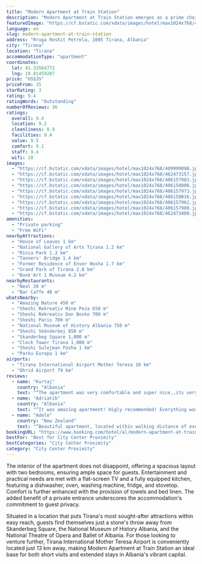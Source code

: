 ```yaml
---
title: "Modern Apartment at Train Station"
description: "Modern Apartment at Train Station emerges as a prime choice for travelers seeking convenience and comfort in the heart of Tirana."
featuredImage: "https://cf.bstatic.com/xdata/images/hotel/max1024x768/409999098.jpg?k=5888b604e97682640f7570fd09a5d3019cafef55027fd298243af5771e66705d&o=&hp=1"
language: en
slug: modern-apartment-at-train-station
address: "Rruga Reshit Petrela, 1005 Tirana, Albania"
city: "Tirana"
location: "Tirana"
accommodationType: "apartment"
coordinates:
  lat: 41.33584772
  lng: 19.81459207
price: "US$35"
priceFrom: 35
starRating: 3
rating: 9.4
ratingWords: "Outstanding"
numberOfReviews: 36
ratings:
  overall: 9.4
  location: 9.2
  cleanliness: 8.9
  facilities: 9.4
  value: 9.5
  comfort: 9.1
  staff: 9.4
  wifi: 10
images:
  - "https://cf.bstatic.com/xdata/images/hotel/max1024x768/409999098.jpg?k=5888b604e97682640f7570fd09a5d3019cafef55027fd298243af5771e66705d&o=&hp=1"
  - "https://cf.bstatic.com/xdata/images/hotel/max1024x768/462473157.jpg?k=4f972c5eb7438bf17c7c3cdbd0767cdb21d7dcc11a50a84dc371ecc73008b0d4&o=&hp=1"
  - "https://cf.bstatic.com/xdata/images/hotel/max1024x768/406157983.jpg?k=df5904192edb8e918bff23de3cb237346f08e51a9b0d76f0237104ff758b56d0&o=&hp=1"
  - "https://cf.bstatic.com/xdata/images/hotel/max1024x768/406158000.jpg?k=e4dff49af14c7287a9db785425457cf730034e09f99c8053c0c4dec0f8aa5259&o=&hp=1"
  - "https://cf.bstatic.com/xdata/images/hotel/max1024x768/406157973.jpg?k=24661b53030e6f6f31a96d8abcbc414dbbb118c1306d01a8b29a6d1c487e4a50&o=&hp=1"
  - "https://cf.bstatic.com/xdata/images/hotel/max1024x768/406158016.jpg?k=30b1d52d25d1b59a76485e0f0ada50736c4ab4dede66b3f65cac77a0d701d264&o=&hp=1"
  - "https://cf.bstatic.com/xdata/images/hotel/max1024x768/406157962.jpg?k=7344595497bcf76dfda3754289b51f555136b73b438b97412212e80609b641c3&o=&hp=1"
  - "https://cf.bstatic.com/xdata/images/hotel/max1024x768/406157980.jpg?k=6138c164bc8cc0ce43187f5db7145ce4e6044e655f42b0a273d089342716b27a&o=&hp=1"
  - "https://cf.bstatic.com/xdata/images/hotel/max1024x768/462473400.jpg?k=6b0fc61d278f534a5b1d28482f17f108f25238426e9f1d2e98dc5f49b8757390&o=&hp=1"
amenities:
  - "Private parking"
  - "Free WiFi"
nearbyAttractions:
  - "House of Leaves 1 km"
  - "National Gallery of Arts Tirana 1.2 km"
  - "Rinia Park 1.3 km"
  - "Tanners' Bridge 1.4 km"
  - "Former Residence of Enver Hoxha 1.7 km"
  - "Grand Park of Tirana 2.8 km"
  - "Bunk'Art 1 Museum 4.2 km"
nearbyRestaurants:
  - "Neal 20 m"
  - "Bar Caffe 40 m"
whatsNearby:
  - "Amazing Nature 450 m"
  - "Sheshi Rekreativ Mine Peza 650 m"
  - "Sheshi Rekreativ Don Bosko 700 m"
  - "Sheshi Paris 700 m"
  - "National Museum of History Albania 750 m"
  - "Sheshi Skënderbej 850 m"
  - "Skanderbeg Square 1,000 m"
  - "Clock Tower Tirana 1,000 m"
  - "Sheshi Sulejman Pasha 1 km"
  - "Parku Europa 1 km"
airports:
  - "Tirana International Airport Mother Teresa 10 km"
  - "Ohrid Airport 79 km"
reviews:
  - name: "Kurtaj"
    country: "Albania"
    text: "“The apartment was very comfortable and super nice,,its very big and clean,the view was beatiful and the owner was nice.”"
  - name: "Adriatik"
    country: "Albania"
    text: "“It was amazing apartment! Higly recommended! Everything was very near and the guy thats menage was very kindly and ecepsional hospitable! 100/10”"
  - name: "Adele"
    country: "New Zealand"
    text: "“Beautiful apartment, located within walking distance of everything we needed. Very clean and comfortable, with all the little bits and pieces that made our stay really enjoyable. Loved the decor. Easy check-in and check-out.”"
bookingURL: "https://www.booking.com/hotel/al/modern-apartment-at-train-station-tirana.en-gb.html?aid=8035640"
bestFor: "Best for City Center Proximity"
bestCategories: "City Center Proximity"
category: "City Center Proximity"
---
```


The interior of the apartment does not disappoint, offering a spacious layout with two bedrooms, ensuring ample space for guests. Entertainment and practical needs are met with a flat-screen TV and a fully equipped kitchen, featuring a dishwasher, oven, washing machine, fridge, and stovetop. Comfort is further enhanced with the provision of towels and bed linen. The added benefit of a private entrance underscores the accommodation's commitment to guest privacy.

Situated in a location that puts Tirana's most sought-after attractions within easy reach, guests find themselves just a stone's throw away from Skanderbeg Square, the National Museum of History Albania, and the National Theatre of Opera and Ballet of Albania. For those looking to venture further, Tirana International Mother Teresa Airport is conveniently located just 13 km away, making Modern Apartment at Train Station an ideal base for both short visits and extended stays in Albania's vibrant capital.